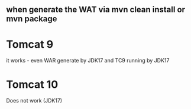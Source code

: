 ## when generate the WAT via mvn clean install or mvn package

# Tomcat 9 
it works - even WAR generate by JDK17 and TC9 running by JDK17 

# Tomcat 10 
Does not work (JDK17)

